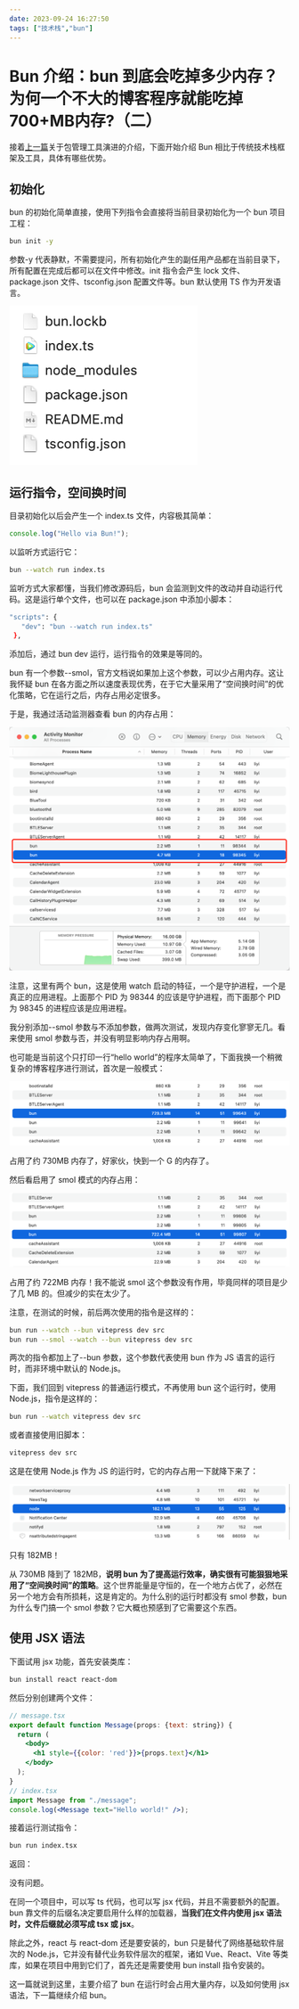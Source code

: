 ```yaml
---
date: 2023-09-24 16:27:50
tags: ["技术栈","bun"]
---
```


# Bun 介绍：bun 到底会吃掉多少内存？为何一个不大的博客程序就能吃掉700+MB内存?（二）

接着[上一篇](https://yishulun.com/posts/2023/05.html)关于包管理工具演进的介绍，下面开始介绍 Bun 相比于传统技术栈框架及工具，具体有哪些优势。

## 初始化

bun 的初始化简单直接，使用下列指令会直接将当前目录初始化为一个 bun 项目工程：

```bash
bun init -y
```

参数-y 代表静默，不需要提问，所有初始化产生的副任用产品都在当前目录下，所有配置在完成后都可以在文件中修改。init 指令会产生 lock 文件、package.json 文件、tsconfig.json 配置文件等。bun 默认使用 TS 作为开发语言。

![image-20230923200916559](./assets/image-20230923200916559.png)

## 运行指令，空间换时间

目录初始化以后会产生一个 index.ts 文件，内容极其简单：

```ts
console.log("Hello via Bun!");
```

以监听方式运行它：

```bash
bun --watch run index.ts
```

监听方式大家都懂，当我们修改源码后，bun 会监测到文件的改动并自动运行代码。这是运行单个文件，也可以在 package.json 中添加小脚本：

```bash
"scripts": {
   "dev": "bun --watch run index.ts"
 },
```

添加后，通过 bun dev 运行，运行指令的效果是等同的。

bun 有一个参数--smol，官方文档说如果加上这个参数，可以少占用内存。这让我怀疑 bun 在各方面之所以速度表现优秀，在于它大量采用了“空间换时间”的优化策略，它在运行之后，内存占用必定很多。

于是，我通过活动监测器查看 bun 的内存占用：

![image-20230923192404581](./assets/image-20230923192404581.png)

注意，这里有两个 bun，这是使用 watch 启动的特征，一个是守护进程，一个是真正的应用进程。上面那个 PID 为 98344 的应该是守护进程，而下面那个 PID 为 98345 的进程应该是应用进程。

我分别添加--smol 参数与不添加参数，做两次测试，发现内存变化寥寥无几。看来使用 smol 参数与否，并没有明显影响内存占用啊。

也可能是当前这个只打印一行“hello world”的程序太简单了，下面我换一个稍微复杂的博客程序进行测试，首次是一般模式：

![image-20230923193325205](./assets/image-20230923193325205.png)

占用了约 730MB 内存了，好家伙，快到一个 G 的内存了。

然后看启用了 smol 模式的内存占用：

![image-20230923193548972](./assets/image-20230923193548972.png)

占用了约 722MB 内存！我不能说 smol 这个参数没有作用，毕竟同样的项目是少了几 MB 的。但减少的实在太少了。

注意，在测试的时候，前后两次使用的指令是这样的：

```bash
bun run --watch --bun vitepress dev src
bun run --smol --watch --bun vitepress dev src
```

两次的指令都加上了--bun 参数，这个参数代表使用 bun 作为 JS 语言的运行时，而非环境中默认的 Node.js。

下面，我们回到 vitepress 的普通运行模式，不再使用 bun 这个运行时，使用 Node.js，指令是这样的：

```bash
bun run --watch vitepress dev src
```

或者直接使用旧脚本：

```bash
vitepress dev src
```

这是在使用 Node.js 作为 JS 的运行时，它的内存占用一下就降下来了：

![image-20230923194108099](./assets/image-20230923194108099.png)

只有 182MB！

从 730MB 降到了 182MB，**说明 bun 为了提高运行效率，确实很有可能狠狠地采用了“空间换时间”的策略**。这个世界能量是守恒的，在一个地方占优了，必然在另一个地方会有所损耗，这是肯定的。为什么别的运行时都没有 smol 参数，bun 为什么专门搞一个 smol 参数？它大概也预感到了它需要这个东西。

## 使用 JSX 语法

下面试用 jsx 功能，首先安装类库：

```bash
bun install react react-dom
```

然后分别创建两个文件：

```jsx
// message.tsx
export default function Message(props: {text: string}) {
  return (
    <body>
      <h1 style={{color: 'red'}}>{props.text}</h1>
    </body>
  );
}
// index.tsx
import Message from "./message";
console.log(<Message text="Hello world!" />);
```

接着运行测试指令：

```bash
bun run index.tsx
```

返回：

> <Message text="Hello world!" />

没有问题。

在同一个项目中，可以写 ts 代码，也可以写 jsx 代码，并且不需要额外的配置。bun 靠文件的后缀名决定要启用什么样的加载器，**当我们在文件内使用 jsx 语法时，文件后缀就必须写成 tsx 或 jsx**。

除此之外，react 与 react-dom 还是要安装的，bun 只是替代了网络基础软件层次的 Node.js，它并没有替代业务软件层次的框架，诸如 Vue、React、Vite 等类库，如果在项目中用到它们了，首先还是需要使用 bun install 指令安装的。

这一篇就说到这里，主要介绍了 bun 在运行时会占用大量内存，以及如何使用 jsx 语法，下一篇继续介绍 bun。
